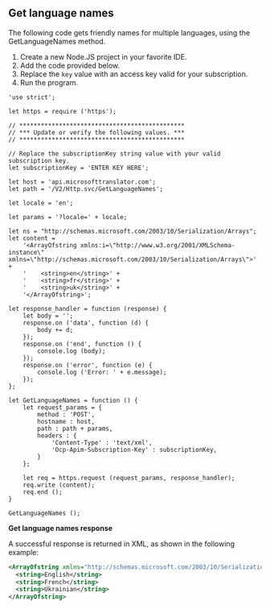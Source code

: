 ## Get language names

The following code gets friendly names for multiple languages, using the GetLanguageNames method.

1. Create a new Node.JS project in your favorite IDE.
2. Add the code provided below.
3. Replace the `key` value with an access key valid for your subscription.
4. Run the program.

```nodejs
'use strict';

let https = require ('https');

// **********************************************
// *** Update or verify the following values. ***
// **********************************************

// Replace the subscriptionKey string value with your valid subscription key.
let subscriptionKey = 'ENTER KEY HERE';

let host = 'api.microsofttranslator.com';
let path = '/V2/Http.svc/GetLanguageNames';

let locale = 'en';

let params = '?locale=' + locale;

let ns = "http://schemas.microsoft.com/2003/10/Serialization/Arrays";
let content =
	'<ArrayOfstring xmlns:i=\"http://www.w3.org/2001/XMLSchema-instance\" xmlns=\"http://schemas.microsoft.com/2003/10/Serialization/Arrays\">' +
	'    <string>en</string>' +
	'    <string>fr</string>' +
	'    <string>uk</string>' +
	'</ArrayOfstring>';

let response_handler = function (response) {
    let body = '';
    response.on ('data', function (d) {
        body += d;
    });
    response.on ('end', function () {
		console.log (body);
    });
    response.on ('error', function (e) {
        console.log ('Error: ' + e.message);
    });
};

let GetLanguageNames = function () {
	let request_params = {
		method : 'POST',
		hostname : host,
		path : path + params,
		headers : {
			'Content-Type' : 'text/xml',
			'Ocp-Apim-Subscription-Key' : subscriptionKey,
		}
	};

	let req = https.request (request_params, response_handler);
	req.write (content);
	req.end ();
}

GetLanguageNames ();
```

**Get language names response**

A successful response is returned in XML, as shown in the following example: 

```xml
<ArrayOfstring xmlns="http://schemas.microsoft.com/2003/10/Serialization/Arrays" xmlns:i="http://www.w3.org/2001/XMLSchema-instance">
  <string>English</string>
  <string>French</string>
  <string>Ukrainian</string>
</ArrayOfstring>
```
